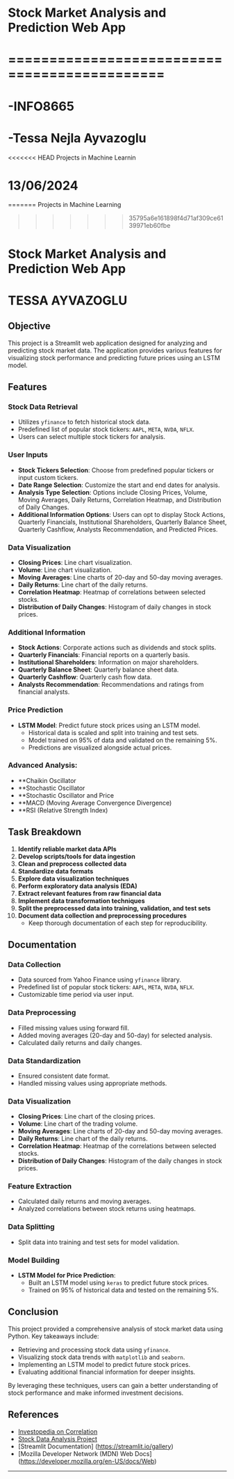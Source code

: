 # Stock Market Analysis and Prediction Web App
# =============================================
# -INFO8665
# -Tessa Nejla Ayvazoglu
<<<<<<< HEAD
Projects in Machine Learnin
# 13/06/2024 
=======
Projects in Machine Learning
>>>>>>> 35795a6e161898f4d71af309ce6139971eb60fbe
# Stock Market Analysis and Prediction Web App

# TESSA AYVAZOGLU

## Objective
This project is a Streamlit web application designed for analyzing and predicting stock market data. The application provides various features for visualizing stock performance and predicting future prices using an LSTM model.

## Features

### Stock Data Retrieval
- Utilizes `yfinance` to fetch historical stock data.
- Predefined list of popular stock tickers: `AAPL`, `META`, `NVDA`, `NFLX`.
- Users can select multiple stock tickers for analysis.

### User Inputs
- **Stock Tickers Selection**: Choose from predefined popular tickers or input custom tickers.
- **Date Range Selection**: Customize the start and end dates for analysis.
- **Analysis Type Selection**: Options include Closing Prices, Volume, Moving Averages, Daily Returns, Correlation Heatmap, and Distribution of Daily Changes.
- **Additional Information Options**: Users can opt to display Stock Actions, Quarterly Financials, Institutional Shareholders, Quarterly Balance Sheet, Quarterly Cashflow, Analysts Recommendation, and Predicted Prices.

### Data Visualization
- **Closing Prices**: Line chart visualization.
- **Volume**: Line chart visualization.
- **Moving Averages**: Line charts of 20-day and 50-day moving averages.
- **Daily Returns**: Line chart of the daily returns.
- **Correlation Heatmap**: Heatmap of correlations between selected stocks.
- **Distribution of Daily Changes**: Histogram of daily changes in stock prices.

### Additional Information
- **Stock Actions**: Corporate actions such as dividends and stock splits.
- **Quarterly Financials**: Financial reports on a quarterly basis.
- **Institutional Shareholders**: Information on major shareholders.
- **Quarterly Balance Sheet**: Quarterly balance sheet data.
- **Quarterly Cashflow**: Quarterly cash flow data.
- **Analysts Recommendation**: Recommendations and ratings from financial analysts.

### Price Prediction
- **LSTM Model**: Predict future stock prices using an LSTM model.
  - Historical data is scaled and split into training and test sets.
  - Model trained on 95% of data and validated on the remaining 5%.
  - Predictions are visualized alongside actual prices.
### Advanced Analysis:
- **Chaikin Oscillator
- **Stochastic Oscillator
- **Stochastic Oscillator and Price
- **MACD (Moving Average Convergence Divergence)
- **RSI (Relative Strength Index)

## Task Breakdown
1. **Identify reliable market data APIs**
2. **Develop scripts/tools for data ingestion**
3. **Clean and preprocess collected data**
4. **Standardize data formats**
5. **Explore data visualization techniques**
6. **Perform exploratory data analysis (EDA)**
7. **Extract relevant features from raw financial data**
8. **Implement data transformation techniques**
9. **Split the preprocessed data into training, validation, and test sets**
10. **Document data collection and preprocessing procedures**
    - Keep thorough documentation of each step for reproducibility.

## Documentation

### Data Collection
- Data sourced from Yahoo Finance using `yfinance` library.
- Predefined list of popular stock tickers: `AAPL`, `META`, `NVDA`, `NFLX`.
- Customizable time period via user input.

### Data Preprocessing
- Filled missing values using forward fill.
- Added moving averages (20-day and 50-day) for selected analysis.
- Calculated daily returns and daily changes.

### Data Standardization
- Ensured consistent date format.
- Handled missing values using appropriate methods.

### Data Visualization
- **Closing Prices**: Line chart of the closing prices.
- **Volume**: Line chart of the trading volume.
- **Moving Averages**: Line charts of 20-day and 50-day moving averages.
- **Daily Returns**: Line chart of the daily returns.
- **Correlation Heatmap**: Heatmap of the correlations between selected stocks.
- **Distribution of Daily Changes**: Histogram of the daily changes in stock prices.

### Feature Extraction
- Calculated daily returns and moving averages.
- Analyzed correlations between stock returns using heatmaps.

### Data Splitting
- Split data into training and test sets for model validation.

### Model Building
- **LSTM Model for Price Prediction**:
  - Built an LSTM model using `keras` to predict future stock prices.
  - Trained on 95% of historical data and tested on the remaining 5%.

## Conclusion
This project provided a comprehensive analysis of stock market data using Python. Key takeaways include:
- Retrieving and processing stock data using `yfinance`.
- Visualizing stock data trends with `matplotlib` and `seaborn`.
- Implementing an LSTM model to predict future stock prices.
- Evaluating additional financial information for deeper insights.

By leveraging these techniques, users can gain a better understanding of stock performance and make informed investment decisions.

## References
- [Investopedia on Correlation](https://www.investopedia.com/terms/c/correlation.asp)
- [Stock Data Analysis Project](https://medium.com/@ethan.duong1120/stock-data-analysis-project-python-1bf2c51b615f)
- [Streamlit Documentation]  (https://streamlit.io/gallery)
- [Mozilla Developer Network (MDN) Web Docs] (https://developer.mozilla.org/en-US/docs/Web)

---
 

